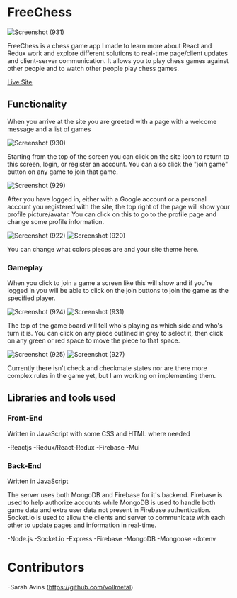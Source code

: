 # FreeChess

![Screenshot (931)](https://user-images.githubusercontent.com/102641956/185979663-fda2a571-3591-465c-bb0f-f92735785369.png)

FreeChess is a chess game app I made to learn more about React and Redux work and explore different solutions to real-time page/client updates and client-server communication. 
It allows you to play chess games against other people and to watch other people play chess games.

[Live Site](https://freechess.surge.sh)

## Functionality

When you arrive at the site you are greeted with a page with a welcome message and a list of games

![Screenshot (930)](https://user-images.githubusercontent.com/102641956/185980319-bffb08a0-ae38-4e69-b1aa-f3704ae1aab1.png)

Starting from the top of the screen you can click on the site icon to return to this screen, login, or register an account. You can also click the "join game" button on any game to join that game.

![Screenshot (929)](https://user-images.githubusercontent.com/102641956/185980498-4e05acda-22d6-4137-971d-e56ba64aa28c.png)

After you have logged in, either with a Google account or a personal account you registered with the site, the top right of the page will show your profile picture/avatar. You can click on this to go to the profile page and change some profile information.

![Screenshot (922)](https://user-images.githubusercontent.com/102641956/185980794-39be0b10-245e-4352-a785-d2b93ca61500.png)
![Screenshot (920)](https://user-images.githubusercontent.com/102641956/185980797-725c8e18-0a0c-421f-bf22-cd14864a06a7.png)

You can change what colors pieces are and your site theme here.

### Gameplay

When you click to join a game a screen like this will show and if you're logged in you will be able to click on the join buttons to join the game as the specified player.

![Screenshot (924)](https://user-images.githubusercontent.com/102641956/185981234-5993d299-dea2-4c56-88a7-2e2fa42cc7af.png)
![Screenshot (931)](https://user-images.githubusercontent.com/102641956/185981236-532b63ee-b73f-444e-8c8b-e56e11996fdd.png)

The top of the game board will tell who's playing as which side and who's turn it is. You can click on any piece outlined in grey to select it, then click on any green or red space to move the piece to that space.

![Screenshot (925)](https://user-images.githubusercontent.com/102641956/185981500-36a079f2-598f-4d83-9e36-8ed04d760ea5.png)
![Screenshot (927)](https://user-images.githubusercontent.com/102641956/185981503-cc522a52-8c68-4888-a82c-54da387e9a94.png)

Currently there isn't check and checkmate states nor are there more complex rules in the game yet, but I am working on implementing them.

## Libraries and tools used

### Front-End

Written in JavaScript with some CSS and HTML where needed

-Reactjs
-Redux/React-Redux
-Firebase
-Mui

### Back-End

Written in JavaScript

The server uses both MongoDB and Firebase for it's backend. Firebase is used to help authorize accounts while MongoDB is used to handle both game data and extra user data not present in Firebase authentication.
Socket.io is used to allow the clients and server to communicate with each other to update pages and information in real-time.

-Node.js
-Socket.io
-Express
-Firebase
-MongoDB
-Mongoose
-dotenv

# Contributors

-Sarah Avins (https://github.com/vollmetal)
